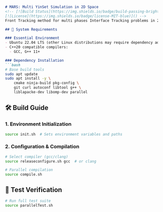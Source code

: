 ```markdown
# MARS: Multi YinSet Simulation in 2D Space
<!-- [![Build Status](https://img.shields.io/badge/build-passing-brightgreen)]()
[![License](https://img.shields.io/badge/license-MIT-blue)]() -->
Front Tracking method for multi phases Interface Tracking problems in 2D space.

## 🚀 System Requirements

### Essential Environment
- Ubuntu 22.04 LTS (other Linux distributions may require dependency adjustments)
- C++20 compatible compilers:
  - GCC, G++ 11+

### Dependency Installation
```bash
# Base build tools
sudo apt update
sudo apt install -y \
    cmake ninja-build pkg-config \
    git curl autoconf libtool g++ \
    liblapacke-dev libomp-dev parallel
```

## 🛠️ Build Guide

### 1. Environment Initialization
```bash
source init.sh  # Sets environment variables and paths
```

### 2. Configuration & Compilation
```bash
# Select compiler (gcc/clang)
source releaseconfigure.sh gcc  # or clang

# Parallel compilation
source compile.sh
```

## 🧪 Test Verification
```bash
# Run full test suite
source parallelTest.sh
```
